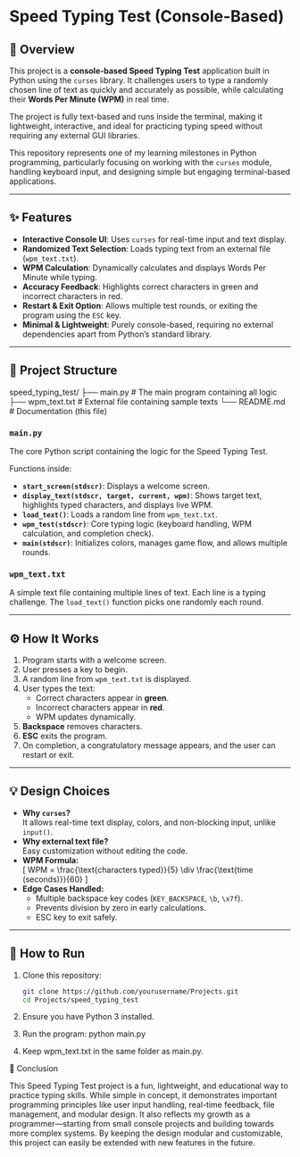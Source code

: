 # Speed Typing Test (Console-Based)

## 📖 Overview
This project is a **console-based Speed Typing Test** application built in Python using the `curses` library. It challenges users to type a randomly chosen line of text as quickly and accurately as possible, while calculating their **Words Per Minute (WPM)** in real time.  

The project is fully text-based and runs inside the terminal, making it lightweight, interactive, and ideal for practicing typing speed without requiring any external GUI libraries.  

This repository represents one of my learning milestones in Python programming, particularly focusing on working with the `curses` module, handling keyboard input, and designing simple but engaging terminal-based applications.  

---

## ✨ Features
- **Interactive Console UI**: Uses `curses` for real-time input and text display.  
- **Randomized Text Selection**: Loads typing text from an external file (`wpm_text.txt`).  
- **WPM Calculation**: Dynamically calculates and displays Words Per Minute while typing.  
- **Accuracy Feedback**: Highlights correct characters in green and incorrect characters in red.  
- **Restart & Exit Option**: Allows multiple test rounds, or exiting the program using the `ESC` key.  
- **Minimal & Lightweight**: Purely console-based, requiring no external dependencies apart from Python’s standard library.  

---

## 📂 Project Structure
speed_typing_test/
├── main.py # The main program containing all logic
├── wpm_text.txt # External file containing sample texts
└── README.md # Documentation (this file)


### `main.py`
The core Python script containing the logic for the Speed Typing Test.  

Functions inside:
- **`start_screen(stdscr)`**: Displays a welcome screen.  
- **`display_text(stdscr, target, current, wpm)`**: Shows target text, highlights typed characters, and displays live WPM.  
- **`load_text()`**: Loads a random line from `wpm_text.txt`.  
- **`wpm_test(stdscr)`**: Core typing logic (keyboard handling, WPM calculation, and completion check).  
- **`main(stdscr)`**: Initializes colors, manages game flow, and allows multiple rounds.  

### `wpm_text.txt`
A simple text file containing multiple lines of text. Each line is a typing challenge. The `load_text()` function picks one randomly each round.  

---

## ⚙️ How It Works
1. Program starts with a welcome screen.  
2. User presses a key to begin.  
3. A random line from `wpm_text.txt` is displayed.  
4. User types the text:  
   - Correct characters appear in **green**.  
   - Incorrect characters appear in **red**.  
   - WPM updates dynamically.  
5. **Backspace** removes characters.  
6. **ESC** exits the program.  
7. On completion, a congratulatory message appears, and the user can restart or exit.  

---

## 💡 Design Choices
- **Why `curses`?**  
  It allows real-time text display, colors, and non-blocking input, unlike `input()`.  
- **Why external text file?**  
  Easy customization without editing the code.  
- **WPM Formula:**  
  \[
  WPM = \frac{\text{characters typed}}{5} \div \frac{\text{time (seconds)}}{60}
  \]  
- **Edge Cases Handled:**  
  - Multiple backspace key codes (`KEY_BACKSPACE`, `\b`, `\x7f`).  
  - Prevents division by zero in early calculations.  
  - ESC key to exit safely.  

---

## 🚀 How to Run
1. Clone this repository:  
   ```bash
   git clone https://github.com/yourusername/Projects.git
   cd Projects/speed_typing_test
2. Ensure you have Python 3 installed.

3. Run the program: python main.py
4. Keep wpm_text.txt in the same folder as main.py.


🎯 Conclusion

This Speed Typing Test project is a fun, lightweight, and educational way to practice typing skills. While simple in concept, it demonstrates important programming principles like user input handling, real-time feedback, file management, and modular design.
It also reflects my growth as a programmer—starting from small console projects and building towards more complex systems. By keeping the design modular and customizable, this project can easily be extended with new features in the future.
